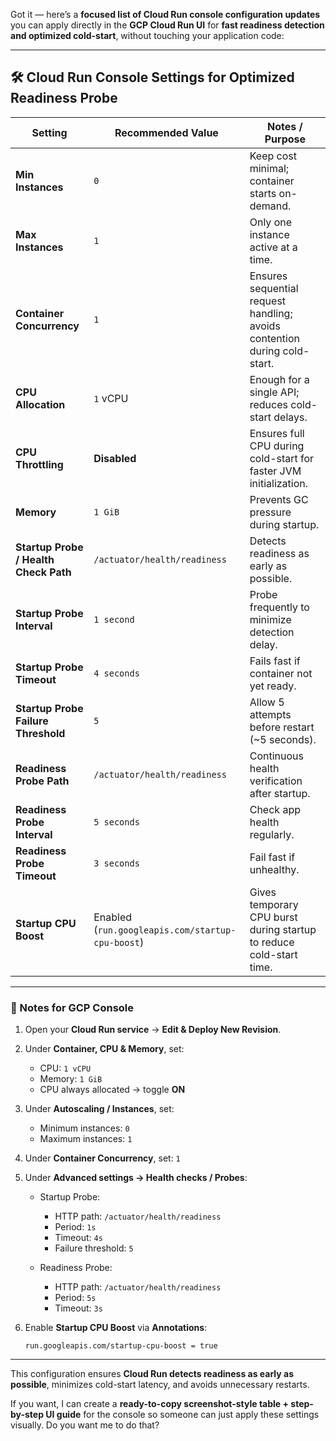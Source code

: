 Got it — here’s a **focused list of Cloud Run console configuration updates** you can apply directly in the **GCP Cloud Run UI** for **fast readiness detection and optimized cold-start**, without touching your application code:

---

## 🛠 Cloud Run Console Settings for Optimized Readiness Probe

| Setting                               | Recommended Value                                | Notes / Purpose                                                           |
| ------------------------------------- | ------------------------------------------------ | ------------------------------------------------------------------------- |
| **Min Instances**                     | `0`                                              | Keep cost minimal; container starts on-demand.                            |
| **Max Instances**                     | `1`                                              | Only one instance active at a time.                                       |
| **Container Concurrency**             | `1`                                              | Ensures sequential request handling; avoids contention during cold-start. |
| **CPU Allocation**                    | `1` vCPU                                         | Enough for a single API; reduces cold-start delays.                       |
| **CPU Throttling**                    | **Disabled**                                     | Ensures full CPU during cold-start for faster JVM initialization.         |
| **Memory**                            | `1 GiB`                                          | Prevents GC pressure during startup.                                      |
| **Startup Probe / Health Check Path** | `/actuator/health/readiness`                     | Detects readiness as early as possible.                                   |
| **Startup Probe Interval**            | `1 second`                                       | Probe frequently to minimize detection delay.                             |
| **Startup Probe Timeout**             | `4 seconds`                                      | Fails fast if container not yet ready.                                    |
| **Startup Probe Failure Threshold**   | `5`                                              | Allow 5 attempts before restart (~5 seconds).                             |
| **Readiness Probe Path**              | `/actuator/health/readiness`                     | Continuous health verification after startup.                             |
| **Readiness Probe Interval**          | `5 seconds`                                      | Check app health regularly.                                               |
| **Readiness Probe Timeout**           | `3 seconds`                                      | Fail fast if unhealthy.                                                   |
| **Startup CPU Boost**                 | Enabled (`run.googleapis.com/startup-cpu-boost`) | Gives temporary CPU burst during startup to reduce cold-start time.       |

---

### 🔹 Notes for GCP Console

1. Open your **Cloud Run service** → **Edit & Deploy New Revision**.
2. Under **Container, CPU & Memory**, set:

   * CPU: `1 vCPU`
   * Memory: `1 GiB`
   * CPU always allocated → toggle **ON**
3. Under **Autoscaling / Instances**, set:

   * Minimum instances: `0`
   * Maximum instances: `1`
4. Under **Container Concurrency**, set: `1`
5. Under **Advanced settings → Health checks / Probes**:

   * Startup Probe:

     * HTTP path: `/actuator/health/readiness`
     * Period: `1s`
     * Timeout: `4s`
     * Failure threshold: `5`
   * Readiness Probe:

     * HTTP path: `/actuator/health/readiness`
     * Period: `5s`
     * Timeout: `3s`
6. Enable **Startup CPU Boost** via **Annotations**:

   ```
   run.googleapis.com/startup-cpu-boost = true
   ```

---

This configuration ensures **Cloud Run detects readiness as early as possible**, minimizes cold-start latency, and avoids unnecessary restarts.

If you want, I can create a **ready-to-copy screenshot-style table + step-by-step UI guide** for the console so someone can just apply these settings visually. Do you want me to do that?
